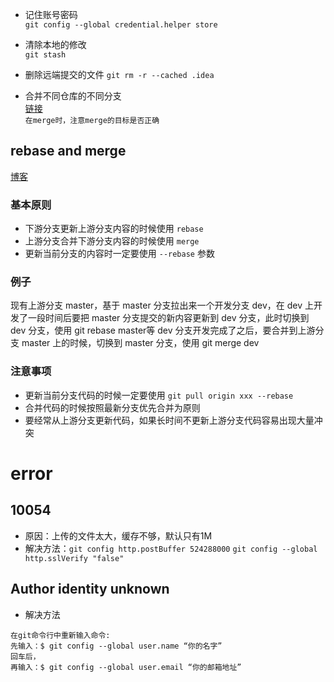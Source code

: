 + 记住账号密码  
`git config --global credential.helper store`
  
+ 清除本地的修改  
`git stash`
  
+ 删除远端提交的文件
`git rm -r --cached .idea `
  
+ 合并不同仓库的不同分支  
[链接](https://www.zybuluo.com/aqa510415008/note/1428756)  
  `在merge时，注意merge的目标是否正确`
  
## rebase and merge
[博客](https://zhuanlan.zhihu.com/p/93635269)
### 基本原则
+ 下游分支更新上游分支内容的时候使用 `rebase`
+ 上游分支合并下游分支内容的时候使用 `merge`
+ 更新当前分支的内容时一定要使用 `--rebase` 参数
### 例子
现有上游分支 master，基于 master 分支拉出来一个开发分支 dev，在 dev 上开发了一段时间后要把 master 分支提交的新内容更新到 dev 分支，此时切换到 dev 分支，使用 git rebase master等 dev 分支开发完成了之后，要合并到上游分支 master 上的时候，切换到 master 分支，使用 git merge dev

### 注意事项
+ 更新当前分支代码的时候一定要使用 `git pull origin xxx --rebase`
+ 合并代码的时候按照最新分支优先合并为原则
+ 要经常从上游分支更新代码，如果长时间不更新上游分支代码容易出现大量冲突


# error
## 10054
+ 原因：上传的文件太大，缓存不够，默认只有1M
+ 解决方法：`git config http.postBuffer 524288000`
`git config --global http.sslVerify "false"`

## Author identity unknown
+ 解决方法   
```
在git命令行中重新输入命令:  
先输入：$ git config --global user.name “你的名字”
回车后，
再输入：$ git config --global user.email “你的邮箱地址”
```